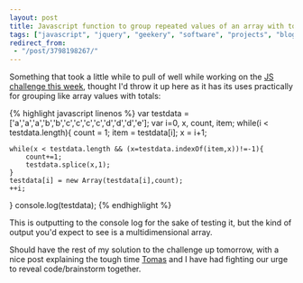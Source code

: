 ```yaml
---
layout: post
title: Javascript function to group repeated values of an array with totals
tags: ["javascript", "jquery", "geekery", "software", "projects", "blog"]
redirect_from:
 - "/post/3798198267/"
---
```


Something that took a little while to pull of well while working on the [JS challenge this week](/post/js-challenge-070311/), thought I'd throw it up here as it has its uses practically for grouping like array values with totals:

<!-- more -->

{% highlight javascript linenos %}
var testdata = ['a','a','a','b','b','c','c','c','c','d','d','d','e'];
var i=0, x, count, item;
while(i < testdata.length){
    count = 1;
    item = testdata[i];
    x = i+1;

    while(x < testdata.length && (x=testdata.indexOf(item,x))!=-1){
        count+=1;
        testdata.splice(x,1);
    }
    testdata[i] = new Array(testdata[i],count);
    ++i;
}
console.log(testdata);
{% endhighlight %}

This is outputting to the console log for the sake of testing it, but the kind of output you'd expect to see is a multidimensional array.

Should have the rest of my solution to the challenge up tomorrow, with a nice post explaining the tough time [Tomas](http://tmayr.com) and I have had fighting our urge to reveal code/brainstorm together.
